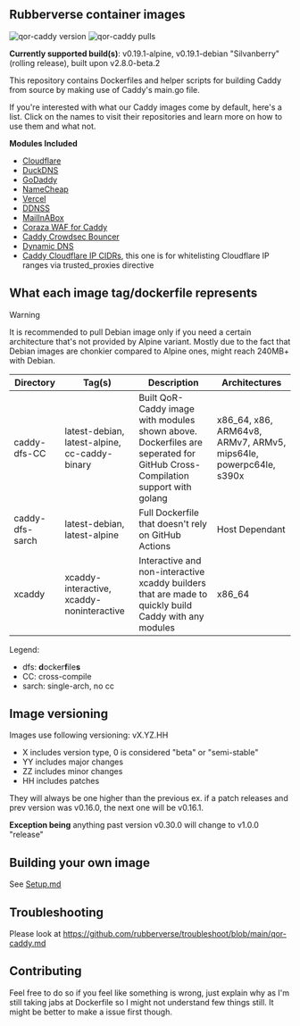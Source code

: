## Rubberverse container images

![qor-caddy version](https://img.shields.io/badge/Version-v0.19.1-purple) ![qor-caddy pulls](https://img.shields.io/docker/pulls/mrrubberducky/qor-caddy)

**Currently supported build(s)**: v0.19.1-alpine, v0.19.1-debian "Silvanberry" (rolling release), built upon v2.8.0-beta.2

This repository contains Dockerfiles and helper scripts for building Caddy from source by making use of Caddy's main.go file. 

If you're interested with what our Caddy images come by default, here's a list. Click on the names to visit their repositories and learn more on how to use them and what not.

**Modules Included**

- [Cloudflare](https://github.com/caddy-dns/cloudflare) 
- [DuckDNS](https://github.com/caddy-dns/duckdns)
- [GoDaddy](https://github.com/caddy-dns/godaddy)
- [NameCheap](https://github.com/caddy-dns/namecheap)
- [Vercel](https://github.com/caddy-dns/vercel)
- [DDNSS](https://github.com/caddy-dns/ddnss)
- [MailInABox](github.com/caddy-dns/mailinabox)
- [Coraza WAF for Caddy](https://github.com/corazawaf/coraza-caddy)
- [Caddy Crowdsec Bouncer](https://github.com/hslatman/caddy-crowdsec-bouncer)
- [Dynamic DNS](https://github.com/mholt/caddy-dynamicdns)
- [Caddy Cloudflare IP CIDRs](github.com/WeidiDeng/caddy-cloudflare-ip), this one is for whitelisting Cloudflare IP ranges via trusted_proxies directive

## What each image tag/dockerfile represents

> [!WARNING]
> It is recommended to pull Debian image only if you need a certain architecture that's not provided by Alpine variant. Mostly due to the fact that Debian images are chonkier compared to Alpine ones, might reach 240MB+ with Debian.

| Directory | Tag(s) | Description | Architectures |
|-----------|------|-------------|-----------------------------------------------------|
| caddy-dfs-CC | latest-debian, latest-alpine, cc-caddy-binary | Built QoR-Caddy image with modules shown above. Dockerfiles are seperated for GitHub Cross-Compilation support with golang | x86_64, x86, ARM64v8, ARMv7, ARMv5, mips64le, powerpc64le, s390x |
| caddy-dfs-sarch | latest-debian, latest-alpine | Full Dockerfile that doesn't rely on GitHub Actions | Host Dependant |
| xcaddy | xcaddy-interactive, xcaddy-noninteractive | Interactive and non-interactive xcaddy builders that are made to quickly build Caddy with any modules | x86_64 |

Legend:

- dfs: **d**ocker**f**ile**s**
- CC: cross-compile
- sarch: single-arch, no cc

## Image versioning

Images use following versioning:
vX.YZ.HH

- X includes version type, 0 is considered "beta" or "semi-stable"
- YY includes major changes
- ZZ includes minor changes
- HH includes patches

They will always be one higher than the previous ex. if a patch releases and prev version was v0.16.0, the next one will be v0.16.1.

**Exception being** anything past version v0.30.0 will change to v1.0.0 "release"

## Building your own image

See [Setup.md](https://github.com/Rubberverse/qor-caddy/blob/main/Setup.md)

## Troubleshooting

Please look at https://github.com/rubberverse/troubleshoot/blob/main/qor-caddy.md

## Contributing

Feel free to do so if you feel like something is wrong, just explain why as I'm still taking jabs at Dockerfile so I might not understand few things still. It might be better to make a issue first though.
